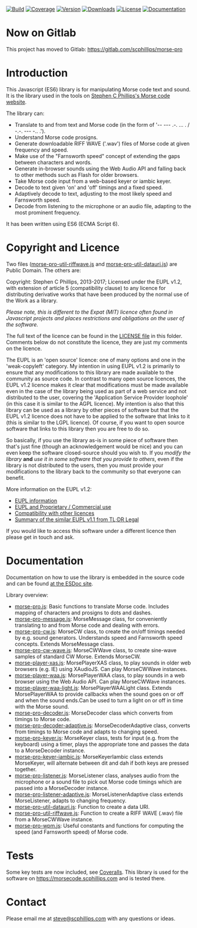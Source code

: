 [![Build](https://img.shields.io/travis/scp93ch/morse-pro.svg)](https://travis-ci.org/scp93ch/morse-pro)
[![Coverage](https://img.shields.io/coveralls/scp93ch/morse-pro.svg)](https://coveralls.io/github/scp93ch/morse-pro?branch=master)
[![Version](https://img.shields.io/npm/v/morse-pro.svg)](https://www.npmjs.com/package/morse-pro)
[![Downloads](https://img.shields.io/npm/dm/morse-pro.svg)](https://www.npmjs.com/package/morse-pro)
[![License](https://img.shields.io/npm/l/morse-pro.svg)](https://joinup.ec.europa.eu/community/eupl/home)
[![Documentation](https://doc.esdoc.org/github.com/scp93ch/morse-pro/badge.svg)](https://doc.esdoc.org/github.com/scp93ch/morse-pro/)

# Now on Gitlab

This project has moved to Gitlab: https://gitlab.com/scphillips/morse-pro

# Introduction

This Javascript (ES6) library is for manipulating Morse code text and sound. It is the library used in the tools on [Stephen C Phillips's Morse code website](https://morsecode.scphillips.com).

The library can:
* Translate to and from text and Morse code (in the form of '-- --- .-. ... . / -.-. --- -.. .').
* Understand Morse code prosigns.
* Generate downloadable RIFF WAVE ('.wav') files of Morse code at given frequency and speed.
* Make use of the "Farnsworth speed" concept of extending the gaps between characters and words.
* Generate in-browser sounds using the Web Audio API and falling back to other methods such as Flash for older browsers.
* Take Morse code input from a web-based keyer or iambic keyer.
* Decode to text given 'on' and 'off' timings and a fixed speed.
* Adaptively decode to text, adjusting to the most likely speed and Farnsworth speed.
* Decode from listening to the microphone or an audio file, adapting to the most prominent frequency.

It has been written using ES6 (ECMA Script 6).

# Copyright and Licence

Two files ([morse-pro-util-riffwave.js](./src/morse-pro-util-riffwave.js) and [morse-pro-util-datauri.js](./src/morse-pro-util-datauri.js)) are Public Domain. The others are:

Copyright: Stephen C Phillips, 2013-2017; Licensed under the EUPL v1.2, with extension of article 5 (compatibility clause) to any licence for distributing derivative works that have been produced by the normal use of the Work as a library.

*Please note, this is different to the Expat (MIT) licence often found in Javascript projects and places restrictions and obligations on the user of the software.*

The full text of the licence can be found in the [LICENSE file](./LICENSE) in this folder. Comments below do not constitute the licence, they are just my comments on the licence.

The EUPL is an 'open source' licence: one of many options and one in the 'weak-copyleft' category. My intention in using EUPL v1.2 is primarily to ensure that any modifications to this library are made available to the community as source code. In contrast to many open source licences, the EUPL v1.2 licence makes it clear that modifications must be made available even in the case of the library being used as part of a web service and not distributed to the user, covering the 'Application Service Provider loophole' (in this case it is similar to the AGPL licence). My intention is also that this library can be used as a library by other pieces of software but that the EUPL v1.2 licence does not have to be applied to the software that links to it (this is similar to the LGPL licence). Of course, if you want to open source software that links to this library then you are free to do so.

So basically, if you use the library as-is in some piece of software then that's just fine (though an acknowledgement would be nice) and you can even keep the software closed-source should you wish to. If you *modify the library* **and** *use it in some software that you provide to others*, even if the library is not distributed to the users, then you must provide your modifications to the library back to the community so that everyone can benefit.

More information on the EUPL v1.2:
* [EUPL information](https://joinup.ec.europa.eu/community/eupl/home)
* [EUPL and Proprietary / Commercial use](https://joinup.ec.europa.eu/community/eupl/news/eupl-and-proprietary/commercial-use)
* [Compatibility with other licences](https://joinup.ec.europa.eu/community/eupl/og_page/eupl-compatible-open-source-licences)
* [Summary of the similar EUPL v1.1 from TL;DR Legal](https://tldrlegal.com/license/european-union-public-licence)

If you would like to access this software under a different licence then please get in touch and ask.

# Documentation

Documentation on how to use the library is embedded in the source code and can be found [at the ESDoc site](https://doc.esdoc.org/github.com/scp93ch/morse-pro/).

Library overview:
* [morse-pro.js](./src/morse-pro.js): Basic functions to translate Morse code. Includes mapping of characters and prosigns to dots and dashes.
* [morse-pro-message.js](./src/morse-pro-message.js): MorseMessage class, for conveniently translating to and from Morse code and dealing with errors.
* [morse-pro-cw.js](./src/morse-pro-cw.js): MorseCW class, to create the on/off timings needed by e.g. sound generators. Understands speed and Farnsworth speed concepts. Extends MorseMessage class.
* [morse-pro-cw-wave.js](./src/morse-pro-cw-wave.js): MorseCWWave class, to create sine-wave samples of standard CW Morse. Extends MorseCW.
* [morse-player-xas.js](./src/morse-player-xas.js): MorsePlayerXAS class, to play sounds in older web browsers (e.g. IE) using XAudioJS. Can play MorseCWWave instances.
* [morse-player-waa.js](./src/morse-player-waa.js): MorsePlayerWAA class, to play sounds in a web browser using the Web Audio API. Can play MorseCWWave instances.
* [morse-player-waa-light.js](./src/morse-player-waa-light.js): MorsePlayerWAALight class. Extends MorsePlayerWAA to provide callbacks when the sound goes on or off and when the sound ends.Can be used to turn a light on or off in time with the Morse sound.
* [morse-pro-decoder.js](./src/morse-pro-decoder.js): MorseDecoder class which converts from timings to Morse code.
* [morse-pro-decoder-adaptive.js](./src/morse-pro-decoder-adaptive.js): MorseDecoderAdaptive class, converts from timings to Morse code and adapts to changing speed.
* [morse-pro-keyer.js](./src/morse-pro-keyer.js): MorseKeyer class, tests for input (e.g. from the keyboard) using a timer, plays the appropriate tone and passes the data to a MorseDecoder instance.
* [morse-pro-keyer-iambic.js](./src/morse-pro-keyer-iambic.js): MorseKeyerIambic class extends MorseKeyer, will alternate between dit and dah if both keys are pressed together.
* [morse-pro-listener.js](./src/morse-pro-listener.js): MorseListener class, analyses audio from the microphone or a sound file to pick out Morse code timings which are passed into a MorseDecoder instance.
* [morse-pro-listener-adaptive.js](./src/morse-pro-listener-adaptive.js): MorseListenerAdaptive class extends MorseListener, adapts to changing frequency.
* [morse-pro-util-datauri.js](./src/morse-pro-util-datauri.js): Function to create a data URI.
* [morse-pro-util-riffwave.js](./src/morse-pro-util-riffwave.js): Function to create a RIFF WAVE (.wav) file from a MorseCWWave instance.
* [morse-pro-wpm.js](./src/morse-pro-wpm.js): Useful constants and functions for computing the speed (and Farnsworth speed) of Morse code.

# Tests

Some key tests are now included, see [Coveralls](https://coveralls.io/github/scp93ch/morse-pro?branch=master). This library is used for the software on https://morsecode.scphillips.com and is tested there.

# Contact

Please email me at steve@scphillips.com with any questions or ideas.
